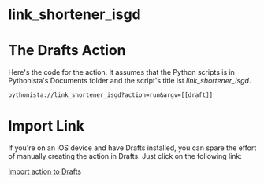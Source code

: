 ﻿link_shortener_isgd
=========================

# The Drafts Action

Here's the code for the action. It assumes that the Python scripts is in Pythonista's Documents folder and the script's title ist *link_shortener_isgd*.

    pythonista://link_shortener_isgd?action=run&argv=[[draft]]
	
# Import Link

If you're on an iOS device and have Drafts installed, you can spare the effort of manually creating the action in Drafts. Just click on the following link:

[Import action to Drafts](drafts://x-callback-url/import_action?type=URL&name=Shorten%20Link%20%28is.gd%29&url=pythonista%3A%2F%2Flink_shortener_isgd%3Faction%3Drun%26argv%3D%5B%5Bdraft%5D%5D)